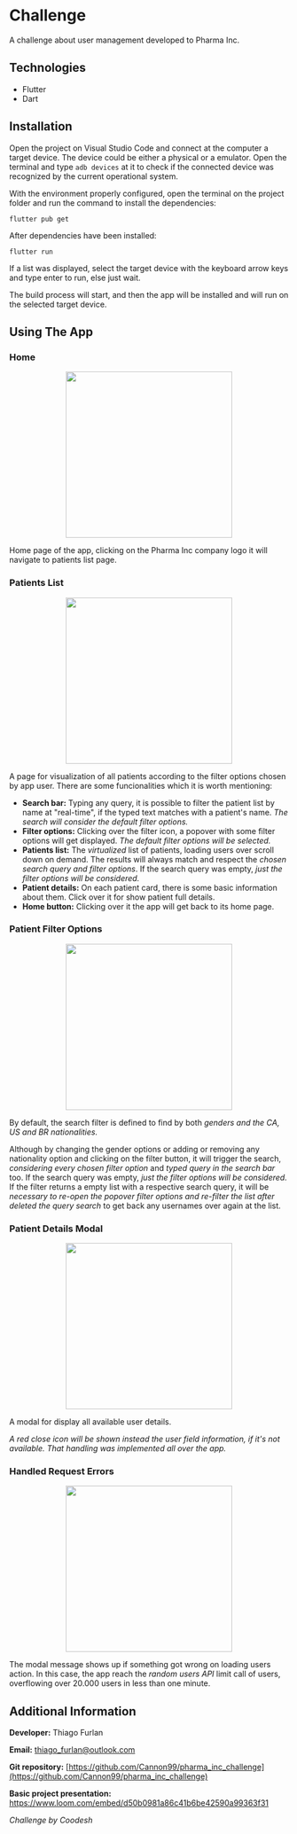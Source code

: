 # Challenge

A challenge about user management developed to Pharma Inc.

## Technologies

- Flutter
- Dart

## Installation

Open the project on Visual Studio Code and connect at the computer a target device. The device could be either a physical or a emulator. Open the terminal and type `adb devices` at it to check if the connected device was recognized by the current operational system.

With the environment properly configured, open the terminal on the project folder and run the command to install the dependencies:

`flutter pub get`

After dependencies have been installed:

`flutter run`

If a list was displayed, select the target device with the keyboard arrow keys and type enter to run, else just wait.

The build process will start, and then the app will be installed and will run on the selected target device.

## Using The App

### Home

<p align="center">
    <img src="/assets/pictures_doc/home.JPG" width="300">
</p>

Home page of the app, clicking on the Pharma Inc company logo it will navigate to patients list page.

### Patients List

<p align="center">
    <img src="/assets/pictures_doc/patients_list.JPG" width="300">
</p>

A page for visualization of all patients according to the filter options chosen by app user. There are some funcionalities which it is worth mentioning:

- **Search bar:** Typing any query, it is possible to filter the patient list by name at "real-time", if the typed text matches with a patient's name. _The search will consider the default filter options._
- **Filter options:** Clicking over the filter icon, a popover with some filter options will get displayed. _The default filter options will be selected._
- **Patients list:** The _virtualized_ list of patients, loading users over scroll down on demand. The results will always match and respect the _chosen search query and filter options_. If the search query was empty, _just the filter options will be considered._
- **Patient details:** On each patient card, there is some basic information about them. Click over it for show patient full details.
- **Home button:** Clicking over it the app will get back to its home page.

### Patient Filter Options

<p align="center">
    <img src="/assets/pictures_doc/default_values.JPG" width="300">
</p>

By default, the search filter is defined to find by both _genders and the CA, US and BR nationalities._

Although by changing the gender options or adding or removing any nationality option and clicking on the filter button, it will trigger the search, _considering every chosen filter option_ and _typed query in the search bar_ too. If the search query was empty, _just the filter options will be considered._ If the filter returns a empty list with a respective search query, it will be _necessary to re-open the popover filter options and re-filter the list after deleted the query search_ to get back any usernames over again at the list.

### Patient Details Modal

<p align="center">
    <img src="/assets/pictures_doc/patient_details.JPG" width="300">
</p>

A modal for display all available user details.

_A red close icon will be shown instead the user field information, if it's not available. That handling was implemented all over the app._

### Handled Request Errors

<p align="center">
    <img src="/assets/pictures_doc/excedeed_limit.JPG" width="300">
</p>

The modal message shows up if something got wrong on loading users action. In this case, the app reach the _random users API_ limit call of users, overflowing over 20.000 users in less than one minute.

## Additional Information

**Developer:** Thiago Furlan

**Email:** thiago_furlan@outlook.com

**Git repository:** [https://github.com/Cannon99/pharma_inc_challenge](https://github.com/Cannon99/pharma_inc_challenge)

**Basic project presentation:** https://www.loom.com/embed/d50b0981a86c41b6be42590a99363f31

_Challenge by Coodesh_

